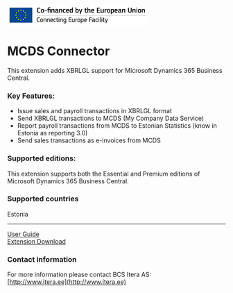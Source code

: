 ![eufinanced](eufinanced.png)
# MCDS Connector
This extension adds XBRLGL support for Microsoft Dynamics 365 Business Central.

### Key Features:
* Issue sales and payroll transactions in XBRLGL format
* Send XBRLGL transactions to MCDS (My Company Data Service)
* Report payroll transactions from MCDS to Estonian Statistics (know in Estonia as reporting 3.0)
* Send sales transactions as e-invoices from MCDS

### Supported editions:
This extension supports both the Essential and Premium editions of Microsoft Dynamics 365 Business Central.

### Supported countries
Estonia

---

[User Guide](help.md)  
[Extension Download](https://github.com/bcsitera/bcsitera.github.io/tree/master/apps/mcds-connector/release)  

### Contact information
For more information please contact BCS Itera AS:  
[http://www.itera.ee](http://www.itera.ee)